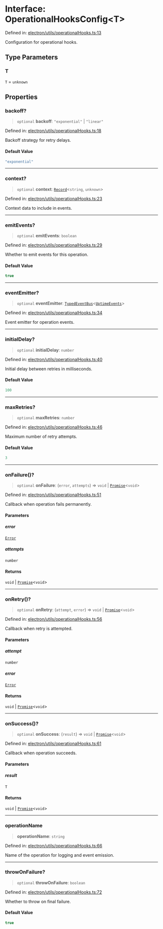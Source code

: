 # Interface: OperationalHooksConfig\<T\>

Defined in: [electron/utils/operationalHooks.ts:13](https://github.com/Nick2bad4u/Uptime-Watcher/blob/dca5483e793478722cd3e6e125cafcec5fc771f0/electron/utils/operationalHooks.ts#L13)

Configuration for operational hooks.

## Type Parameters

### T

`T` = `unknown`

## Properties

### backoff?

> `optional` **backoff**: `"exponential"` \| `"linear"`

Defined in: [electron/utils/operationalHooks.ts:18](https://github.com/Nick2bad4u/Uptime-Watcher/blob/dca5483e793478722cd3e6e125cafcec5fc771f0/electron/utils/operationalHooks.ts#L18)

Backoff strategy for retry delays.

#### Default Value

```ts
"exponential"
```

***

### context?

> `optional` **context**: [`Record`](https://www.typescriptlang.org/docs/handbook/utility-types.html#recordkeys-type)\<`string`, `unknown`\>

Defined in: [electron/utils/operationalHooks.ts:23](https://github.com/Nick2bad4u/Uptime-Watcher/blob/dca5483e793478722cd3e6e125cafcec5fc771f0/electron/utils/operationalHooks.ts#L23)

Context data to include in events.

***

### emitEvents?

> `optional` **emitEvents**: `boolean`

Defined in: [electron/utils/operationalHooks.ts:29](https://github.com/Nick2bad4u/Uptime-Watcher/blob/dca5483e793478722cd3e6e125cafcec5fc771f0/electron/utils/operationalHooks.ts#L29)

Whether to emit events for this operation.

#### Default Value

```ts
true
```

***

### eventEmitter?

> `optional` **eventEmitter**: [`TypedEventBus`](../../../events/TypedEventBus/classes/TypedEventBus.md)\<[`UptimeEvents`](../../../events/eventTypes/interfaces/UptimeEvents.md)\>

Defined in: [electron/utils/operationalHooks.ts:34](https://github.com/Nick2bad4u/Uptime-Watcher/blob/dca5483e793478722cd3e6e125cafcec5fc771f0/electron/utils/operationalHooks.ts#L34)

Event emitter for operation events.

***

### initialDelay?

> `optional` **initialDelay**: `number`

Defined in: [electron/utils/operationalHooks.ts:40](https://github.com/Nick2bad4u/Uptime-Watcher/blob/dca5483e793478722cd3e6e125cafcec5fc771f0/electron/utils/operationalHooks.ts#L40)

Initial delay between retries in milliseconds.

#### Default Value

```ts
100
```

***

### maxRetries?

> `optional` **maxRetries**: `number`

Defined in: [electron/utils/operationalHooks.ts:46](https://github.com/Nick2bad4u/Uptime-Watcher/blob/dca5483e793478722cd3e6e125cafcec5fc771f0/electron/utils/operationalHooks.ts#L46)

Maximum number of retry attempts.

#### Default Value

```ts
3
```

***

### onFailure()?

> `optional` **onFailure**: (`error`, `attempts`) => `void` \| [`Promise`](https://developer.mozilla.org/docs/Web/JavaScript/Reference/Global_Objects/Promise)\<`void`\>

Defined in: [electron/utils/operationalHooks.ts:51](https://github.com/Nick2bad4u/Uptime-Watcher/blob/dca5483e793478722cd3e6e125cafcec5fc771f0/electron/utils/operationalHooks.ts#L51)

Callback when operation fails permanently.

#### Parameters

##### error

[`Error`](https://developer.mozilla.org/docs/Web/JavaScript/Reference/Global_Objects/Error)

##### attempts

`number`

#### Returns

`void` \| [`Promise`](https://developer.mozilla.org/docs/Web/JavaScript/Reference/Global_Objects/Promise)\<`void`\>

***

### onRetry()?

> `optional` **onRetry**: (`attempt`, `error`) => `void` \| [`Promise`](https://developer.mozilla.org/docs/Web/JavaScript/Reference/Global_Objects/Promise)\<`void`\>

Defined in: [electron/utils/operationalHooks.ts:56](https://github.com/Nick2bad4u/Uptime-Watcher/blob/dca5483e793478722cd3e6e125cafcec5fc771f0/electron/utils/operationalHooks.ts#L56)

Callback when retry is attempted.

#### Parameters

##### attempt

`number`

##### error

[`Error`](https://developer.mozilla.org/docs/Web/JavaScript/Reference/Global_Objects/Error)

#### Returns

`void` \| [`Promise`](https://developer.mozilla.org/docs/Web/JavaScript/Reference/Global_Objects/Promise)\<`void`\>

***

### onSuccess()?

> `optional` **onSuccess**: (`result`) => `void` \| [`Promise`](https://developer.mozilla.org/docs/Web/JavaScript/Reference/Global_Objects/Promise)\<`void`\>

Defined in: [electron/utils/operationalHooks.ts:61](https://github.com/Nick2bad4u/Uptime-Watcher/blob/dca5483e793478722cd3e6e125cafcec5fc771f0/electron/utils/operationalHooks.ts#L61)

Callback when operation succeeds.

#### Parameters

##### result

`T`

#### Returns

`void` \| [`Promise`](https://developer.mozilla.org/docs/Web/JavaScript/Reference/Global_Objects/Promise)\<`void`\>

***

### operationName

> **operationName**: `string`

Defined in: [electron/utils/operationalHooks.ts:66](https://github.com/Nick2bad4u/Uptime-Watcher/blob/dca5483e793478722cd3e6e125cafcec5fc771f0/electron/utils/operationalHooks.ts#L66)

Name of the operation for logging and event emission.

***

### throwOnFailure?

> `optional` **throwOnFailure**: `boolean`

Defined in: [electron/utils/operationalHooks.ts:72](https://github.com/Nick2bad4u/Uptime-Watcher/blob/dca5483e793478722cd3e6e125cafcec5fc771f0/electron/utils/operationalHooks.ts#L72)

Whether to throw on final failure.

#### Default Value

```ts
true
```
